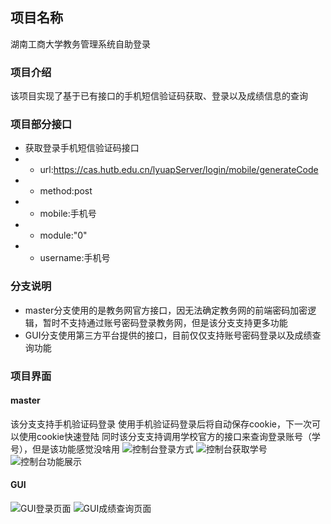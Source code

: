 ## 项目名称
湖南工商大学教务管理系统自助登录

### 项目介绍
该项目实现了基于已有接口的手机短信验证码获取、登录以及成绩信息的查询

### 项目部分接口
- 获取登录手机短信验证码接口
- - url:https://cas.hutb.edu.cn/lyuapServer/login/mobile/generateCode
- - method:post
- - mobile:手机号
- - module:"0"
- - username:手机号

### 分支说明
- master分支使用的是教务网官方接口，因无法确定教务网的前端密码加密逻辑，暂时不支持通过账号密码登录教务网，但是该分支支持更多功能
- GUI分支使用第三方平台提供的接口，目前仅仅支持账号密码登录以及成绩查询功能

### 项目界面
#### master
该分支支持手机验证码登录 使用手机验证码登录后将自动保存cookie，下一次可以使用cookie快速登陆
同时该分支支持调用学校官方的接口来查询登录账号（学号），但是该功能感觉没啥用
![控制台登录方式](https://github.com/user-attachments/assets/033de35b-e459-4eef-84d9-0d4e1e4113fe)
![控制台获取学号](https://github.com/user-attachments/assets/4fb5e890-8b94-44d4-b4b7-50265777361c)
![控制台功能展示](https://github.com/user-attachments/assets/d896d501-dea2-4b07-a3d8-0c3f4a6605fd)


#### GUI
![GUI登录页面](https://github.com/user-attachments/assets/6ce1cef5-e98b-424f-a484-f50629a34716)
![GUI成绩查询页面](https://github.com/user-attachments/assets/790f063c-4674-45d2-8df9-1fef6d9eb12e)





